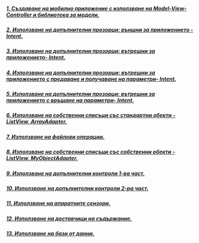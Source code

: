##### [1. Създаване на мобилно приложение с използване на Model-View-Controller и библиотека за модели.](https://github.com/vakovsky/Android/tree/main/csAndroid/parts/2024-09-25)
#####  [2. Използване на допълнителни прозорци: външни за приложението - Intent.](https://github.com/vakovsky/Android/tree/main/csAndroid/parts/2024-10-02)
#####  [3. Използване на допълнителни прозорци: вътрешни за приложението- Intent.](https://github.com/vakovsky/Android/tree/main/csAndroid/parts/2024-10-09)
#####  [4. Използване на допълнителни прозорци: вътрешни за приложението с предаване и получаване на параметри- Intent.](https://github.com/vakovsky/Android/tree/main/csAndroid/parts/2024-10-16)
#####  [5. Използване на допълнителни прозорци: вътрешни за приложението с връщане на параметри- Intent.](https://github.com/vakovsky/Android/tree/main/csAndroid/parts/2024-10-23)
#####  [6. Използване на собственни списъци със стандартни обекти - ListView, ArrayAdapter.](https://github.com/vakovsky/Android/tree/main/csAndroid/parts/2024-10-30)
#####  [7. Използване на файлови операции.](https://github.com/vakovsky/Android/tree/main/csAndroid/parts/2024-11-06)
#####  [8. Използване на собственни списъци със собственни обекти - ListView, MyObjectAdapter.](https://github.com/vakovsky/Android/tree/main/csAndroid/parts/2024-11-13)
#####  [9. Използване на допълнителни контроли 1-ва част.](https://github.com/vakovsky/Android/tree/main/csAndroid/parts/2024-11-20)
#####  [10. Използване на допълнителни контроли 2-ра част.](https://github.com/vakovsky/Android/tree/main/csAndroid/parts/2024-11-27)
#####  [11. Използване на апаратните сензори.](https://github.com/vakovsky/Android/tree/main/csAndroid/parts/2024-12-04)
#####  [12. Използване на доставчици на съдържание.](https://github.com/vakovsky/Android/tree/main/csAndroid/parts/2024-12-11)
#####  [13. Използване на бази от данни.](https://github.com/vakovsky/Android/tree/main/csAndroid/parts/2025-01-20)

